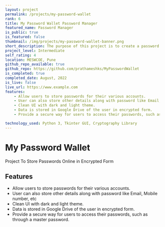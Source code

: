 ```yaml
---
layout: project
permalink: /projects/my-password-wallet
rank: 6
title: My Password Wallet Password Manager
featured_name: Password Manager
is_public: true
is_featured: false
thumbnail: /img/projects/my-password-wallet-banner.png
short_description: The purpose of this project is to create a password manager tool that helps users securely store and manage their passwords. The password manager should allow users to store passwords as well as other details for each of their accounts, and provide an easy and secure way for them to access their passwords when needed.
project_level: Intermediate
self_rating: 4
location: MESWCOE, Pune
github_repo_available: true
github_repo: https://github.com/prathameshks/MyPasswordWallet
is_completed: true
completed_date: August, 2022
is_live: false
live_url: https://www.example.com
features:
    - Allow users to store passwords for their various accounts.
    - User can also store other details along with password like Email, Mobile number, etc
    - Clean UI with dark and light theme.
    - Data is stored in Google Drive of the user in encrypted form.
    - Provide a secure way for users to access their passwords, such as through a master password.

technology_used: Python 3, Tkinter GUI, Cryptography Library
---
```


# My Password Wallet

Project To Store Passwords Online in Encrypted Form

## Features

- Allow users to store passwords for their various accounts.
- User can also store other details along with password like Email, Mobile number, etc
- Clean UI with dark and light theme.
- Data is stored in Google Drive of the user in encrypted form.
- Provide a secure way for users to access their passwords, such as through a master password.
